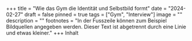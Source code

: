 +++
title = "Wie das Gym die Identität und Selbstbild formt"
date = "2024-02-27"
draft = false
pinned = true
tags = ["Gym", "Interview"]
image = ""
description = ""
footnotes = "In der Fusszeile können zum Beispiel Bildquellen angegeben werden. Dieser Text ist abgetrennt durch eine Linie und etwas kleiner."
+++
Inhalt
